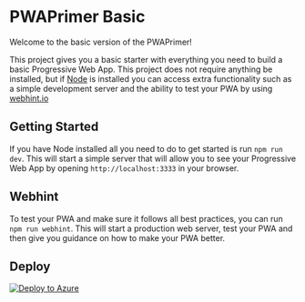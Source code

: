 # PWAPrimer Basic

Welcome to the basic version of the PWAPrimer!

This project gives you a basic starter with everything you need to build a basic Progressive Web App. This project does not require anything be installed, but if [Node](https://nodejs.org/en/) is installed you can access extra functionality such as a simple development server and the ability to test your PWA by using [webhint.io](https://webhint.io/)

## Getting Started

If you have Node installed all you need to do to get started is run `npm run dev`. This will start a simple server that will allow you to see your Progressive Web App by opening `http://localhost:3333` in your browser.

## Webhint
To test your PWA and make sure it follows all best practices, you can run `npm run webhint`. This will start a production web server, test your PWA and then give you guidance on how to make your PWA better.

## Deploy
[![Deploy to Azure](https://azuredeploy.net/deploybutton.svg)](https://azuredeploy.net/)

